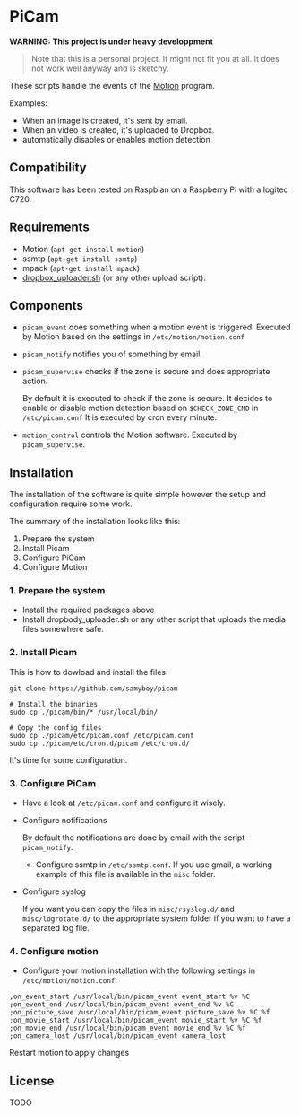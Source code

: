 # PiCam

**WARNING: This project is under heavy developpment**

> Note that this is a personal project.
> It might not fit you at all.
> It does not work well anyway and is sketchy.

These scripts handle the events of the [Motion](http://www.lavrsen.dk/foswiki/bin/view/Motion/WebHome) program.

Examples:

* When an image is created, it's sent by email.
* When an video is created, it's uploaded to Dropbox.
* automatically disables or enables motion detection

## Compatibility

This software has been tested on Raspbian on a Raspberry Pi with a logitec C720.

## Requirements

* Motion (`apt-get install motion`)
* ssmtp (`apt-get install ssmtp`)
* mpack (`apt-get install mpack`)
* [dropbox_uploader.sh](https://github.com/andreafabrizi/Dropbox-Uploader)
  (or any other upload script).

## Components

* `picam_event` does something when a motion event is triggered.
Executed by Motion based on the settings in `/etc/motion/motion.conf`
* `picam_notify` notifies you of something by email.
* `picam_supervise` checks if the zone is secure and does appropriate action.

    By default it is executed to check if the zone is secure.
    It decides to enable or disable motion detection based on `$CHECK_ZONE_CMD` in `/etc/picam.conf`
    It is executed by cron every minute.
* `motion_control` controls the Motion software. Executed by `picam_supervise`.

## Installation

The installation of the software is quite simple however the setup and configuration
require some work.

The summary of the installation looks like this:

1. Prepare the system
2. Install Picam
3. Configure PiCam
4. Configure Motion

### 1. Prepare the system

* Install the required packages above
* Install dropbody_uploader.sh or any other script that uploads the media files somewhere safe.

### 2. Install Picam

This is how to dowload and install the files:

```
git clone https://github.com/samyboy/picam

# Install the binaries
sudo cp ./picam/bin/* /usr/local/bin/

# Copy the config files
sudo cp ./picam/etc/picam.conf /etc/picam.conf
sudo cp ./picam/etc/cron.d/picam /etc/cron.d/
```

It's time for some configuration.

### 3. Configure PiCam

* Have a look at `/etc/picam.conf` and configure it wisely.

* Configure notifications

    By default the notifications are done by email with the script `picam_notify`.

    * Configure ssmtp in `/etc/ssmtp.conf`.
    If you use gmail, a working example of this file is available in the
    `misc` folder.

* Configure syslog

    If you want you can copy the files in `misc/rsyslog.d/` and
    `misc/logrotate.d/` to the appropriate system folder if you want to have a
    separated log file.

### 4. Configure motion

* Configure your motion installation with the following settings in `/etc/motion/motion.conf`:

```
;on_event_start /usr/local/bin/picam_event event_start %v %C
;on_event_end /usr/local/bin/picam_event event_end %v %C
;on_picture_save /usr/local/bin/picam_event picture_save %v %C %f
;on_movie_start /usr/local/bin/picam_event movie_start %v %C %f
;on_movie_end /usr/local/bin/picam_event movie_end %v %C %f
;on_camera_lost /usr/local/bin/picam_event camera_lost
```

Restart motion to apply changes

## License

TODO

